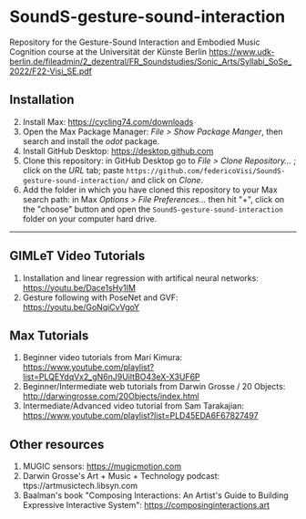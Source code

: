 # SoundS-gesture-sound-interaction
 
Repository for the Gesture-Sound Interaction and Embodied Music Cognition course at the Universität der Künste Berlin
https://www.udk-berlin.de/fileadmin/2_dezentral/FR_Soundstudies/Sonic_Arts/Syllabi_SoSe_2022/F22-Visi_SE.pdf

## Installation

2. Install Max: https://cycling74.com/downloads
3. Open the Max Package Manager: *File > Show Package Manger*, then search and install the *odot* package.
4. Install GitHub Desktop: https://desktop.github.com
5. Clone this repository: in GitHub Desktop go to *File > Clone Repository…* ; click on the *URL* tab; paste `https://github.com/federicoVisi/SoundS-gesture-sound-interaction/` and click on *Clone*.
6. Add the folder in which you have cloned this repository to your Max search path: in Max *Options > File Preferences...* then hit "+", click on the "choose" button and open the `SoundS-gesture-sound-interaction` folder on your computer hard drive.

---
## GIMLeT Video Tutorials
1. Installation and linear regression with artifical neural networks: https://youtu.be/Dace1sHy1IM
2. Gesture following with PoseNet and GVF: https://youtu.be/GoNqiCvVgoY

## Max Tutorials
1. Beginner video tutorials from Mari Kimura: https://www.youtube.com/playlist?list=PLQEYdqVx2_gN6nJ9UiltBO43eX-X3UF6P
2. Beginner/Intermediate web tutorials from Darwin Grosse / 20 Objects: http://darwingrosse.com/20Objects/index.html
3. Intermediate/Advanced video tutorial from Sam Tarakajian: https://www.youtube.com/playlist?list=PLD45EDA6F67827497

## Other resources
1. MUGIC sensors: https://mugicmotion.com
2. Darwin Grosse's Art + Music + Technology podcast: ttps://artmusictech.libsyn.com 
3. Baalman's book "Composing Interactions: An Artist's Guide to Building Expressive Interactive System": https://composinginteractions.art
